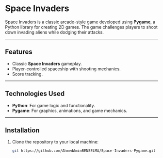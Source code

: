 # Space Invaders

Space Invaders is a classic arcade-style game developed using **Pygame**, a Python library for creating 2D games. The game challenges players to shoot down invading aliens while dodging their attacks.

---

## Features
- Classic **Space Invaders** gameplay.
- Player-controlled spaceship with shooting mechanics.
- Score tracking.

---

## Technologies Used
- **Python**: For game logic and functionality.
- **Pygame**: For graphics, animations, and game mechanics.

---

## Installation
1. Clone the repository to your local machine:
   ```bash
   git https://github.com/AhmedAminBENSELMA/Space-Invaders-Pygame.git
